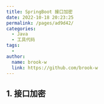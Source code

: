 ```yaml
---
title: SpringBoot 接口加密
date: 2022-10-18 20:23:25
permalink: /pages/ad9d42/
categories:
  - Java
  - 工具代码
tags:
  -
author:
  name: brook-w
  link: https://github.com/brook-w
---
```


## 1. 接口加密